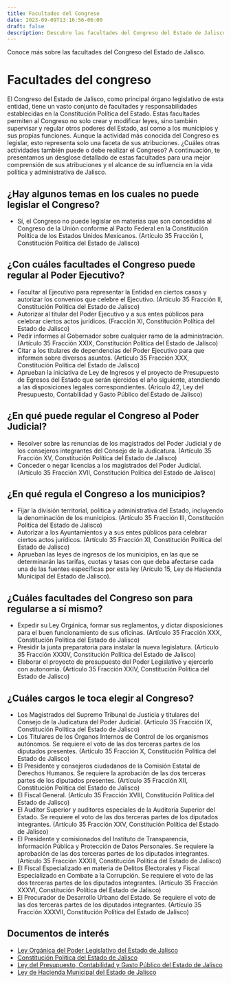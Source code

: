 ```yaml
---
title: Facultades del Congreso
date: 2023-09-09T13:16:56-06:00
draft: false
description: Descubre las facultades del Congreso del Estado de Jalisco para regular los poderes Ejecutivo, Judicial y Municipal, así como sus propias funciones. 
---
```


Conoce más sobre las facultades del Congreso del Estado de Jalisco.

<!--more-->

# Facultades del congreso

El Congreso del Estado de Jalisco, como principal órgano legislativo de esta entidad, tiene un vasto conjunto de facultades y responsabilidades establecidas en la Constitución Política del Estado. Estas facultades permiten al Congreso no solo crear y modificar leyes, sino también supervisar y regular otros poderes del Estado, así como a los municipios y sus propias funciones. Aunque la actividad más conocida del Congreso es legislar, esto representa solo una faceta de sus atribuciones. ¿Cuáles otras actividades también puede o debe realizar el Congreso? A continuación, te presentamos un desglose detallado de estas facultades para una mejor comprensión de sus atribuciones y el alcance de su influencia en la vida política y administrativa de Jalisco.

## ¿Hay algunos temas en los cuales no puede legislar el Congreso?
   - Sí, el Congreso no puede legislar en materias que son concedidas al Congreso de la Unión conforme al Pacto Federal en la Constitución Política de los Estados Unidos Mexicanos. (Artículo 35 Fracción I, Constitución Política del Estado de Jalisco)

## ¿Con cuáles facultades el Congreso puede regular al Poder Ejecutivo?
   - Facultar al Ejecutivo para representar la Entidad en ciertos casos y autorizar los convenios que celebre el Ejecutivo. (Artículo 35 Fracción II, Constitución Política del Estado de Jalisco)
   - Autorizar al titular del Poder Ejecutivo y a sus entes públicos para celebrar ciertos actos jurídicos. (Fracción XI, Constitución Política del Estado de Jalisco)
   - Pedir informes al Gobernador sobre cualquier ramo de la administración. (Artículo 35 Fracción XXIX, Constitución Política del Estado de Jalisco)
   - Citar a los titulares de dependencias del Poder Ejecutivo para que informen sobre diversos asuntos. (Artículo 35 Fracción XXX, Constitución Política del Estado de Jalisco)
   - Aprueban la iniciativa de Ley de Ingresos y el proyecto de Presupuesto de Egresos del Estado que serán ejercidos el año siguiente, atendiendo a las disposiciones legales correspondientes. (Arículo 42, Ley del Presupuesto, Contabilidad y Gasto Público del Estado de Jalisco)

## ¿En qué puede regular el Congreso al Poder Judicial?
   - Resolver sobre las renuncias de los magistrados del Poder Judicial y de los consejeros integrantes del Consejo de la Judicatura. (Artículo 35 Fracción XV, Constitución Política del Estado de Jalisco)
   - Conceder o negar licencias a los magistrados del Poder Judicial. (Artículo 35 Fracción XVII, Constitución Política del Estado de Jalisco)

## ¿En qué regula el Congreso a los municipios?
   - Fijar la división territorial, política y administrativa del Estado, incluyendo la denominación de los municipios. (Artículo 35 Fracción III, Constitución Política del Estado de Jalisco)
   - Autorizar a los Ayuntamientos y a sus entes públicos para celebrar ciertos actos jurídicos. (Artículo 35 Fracción XI, Constitución Política del Estado de Jalisco)
   - Aprueban las leyes de ingresos de los municipios, en las que se determinarán las tarifas, cuotas y tasas con que deba afectarse cada una de las fuentes específicas por esta ley (Arículo 15, Ley de Hacienda Municipal del Estado de Jalisco).

## ¿Cuáles facultades del Congreso son para regularse a sí mismo?
   - Expedir su Ley Orgánica, formar sus reglamentos, y dictar disposiciones para el buen funcionamiento de sus oficinas. (Artículo 35 Fracción XXX, Constitución Política del Estado de Jalisco)
   - Presidir la junta preparatoria para instalar la nueva legislatura. (Artículo 35 Fracción XXXIV, Constitución Política del Estado de Jalisco)
   - Elaborar el proyecto de presupuesto del Poder Legislativo y ejercerlo con autonomía. (Artículo 35 Fracción XXIV, Constitución Política del Estado de Jalisco)

## ¿Cuáles cargos le toca elegir al Congreso?
   - Los Magistrados del Supremo Tribunal de Justicia y titulares del Consejo de la Judicatura del Poder Judicial. (Artículo 35 Fracción IX, Constitución Política del Estado de Jalisco)
   - Los Titulares de los Órganos Internos de Control de los organismos autónomos. Se requiere el voto de las dos terceras partes de los diputados presentes. (Artículo 35 Fracción X, Constitución Política del Estado de Jalisco)
   - El Presidente y consejeros ciudadanos de la Comisión Estatal de Derechos Humanos. Se requiere la aprobación de las dos terceras partes de los diputados presentes. (Artículo 35 Fracción XII, Constitución Política del Estado de Jalisco)
   - El Fiscal General. (Artículo 35 Fracción XVIII, Constitución Política del Estado de Jalisco)
   - El Auditor Superior y auditores especiales de la Auditoría Superior del Estado. Se requiere el voto de las dos terceras partes de los diputados integrantes. (Artículo 35 Fracción XXV, Constitución Política del Estado de Jalisco)
   - El Presidente y comisionados del Instituto de Transparencia, Información Pública y Protección de Datos Personales. Se requiere la aprobación de las dos terceras partes de los diputados integrantes. (Artículo 35 Fracción XXXIII, Constitución Política del Estado de Jalisco)
   - El Fiscal Especializado en materia de Delitos Electorales y Fiscal Especializado en Combate a la Corrupción. Se requiere el voto de las dos terceras partes de los diputados integrantes. (Artículo 35 Fracción XXXVI, Constitución Política del Estado de Jalisco)
   - El Procurador de Desarrollo Urbano del Estado. Se requiere el voto de las dos terceras partes de los diputados integrantes. (Artículo 35 Fracción XXXVII, Constitución Política del Estado de Jalisco)

## Documentos de interés

- <a href="https://congresoweb.congresojal.gob.mx/infolej/sistemaintegral/gaceta/documentos/2.-%20Ley%20Org%C3%A1nica%20del%20Poder%20Legislativo%20del%20Estado%20de%20Jalisco.pdf" target="_blank"> Ley Orgánica del Poder Legislativo del Estado de Jalisco </a>
- <a href="https://leyco.org/mex/jal/cpej-1917.html#a35" target="_blank"> Constitución Política del Estado de Jalisco </a>
- <a href="https://leyco.org/mex/jal/lpcgpej-1998.html#t2.c5" target="_blank"> Ley del Presupuesto, Contabilidad y Gasto Público del Estado de Jalisco </a>
- <a href="https://leyco.org/mex/jal/lhmej-1984.html#a15" target="_blank"> Ley de Hacienda Municipal del Estado de Jalisco </a>